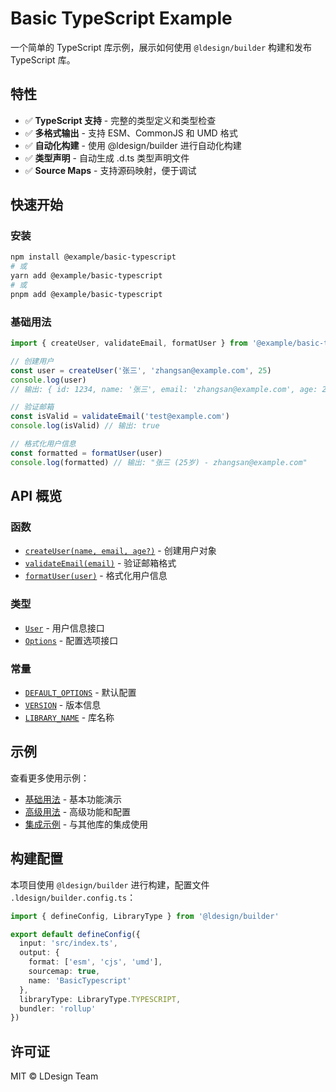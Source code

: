 # Basic TypeScript Example

一个简单的 TypeScript 库示例，展示如何使用 `@ldesign/builder` 构建和发布 TypeScript 库。

## 特性

- ✅ **TypeScript 支持** - 完整的类型定义和类型检查
- ✅ **多格式输出** - 支持 ESM、CommonJS 和 UMD 格式
- ✅ **自动化构建** - 使用 @ldesign/builder 进行自动化构建
- ✅ **类型声明** - 自动生成 .d.ts 类型声明文件
- ✅ **Source Maps** - 支持源码映射，便于调试

## 快速开始

### 安装

```bash
npm install @example/basic-typescript
# 或
yarn add @example/basic-typescript
# 或
pnpm add @example/basic-typescript
```

### 基础用法

```typescript
import { createUser, validateEmail, formatUser } from '@example/basic-typescript'

// 创建用户
const user = createUser('张三', 'zhangsan@example.com', 25)
console.log(user)
// 输出: { id: 1234, name: '张三', email: 'zhangsan@example.com', age: 25 }

// 验证邮箱
const isValid = validateEmail('test@example.com')
console.log(isValid) // 输出: true

// 格式化用户信息
const formatted = formatUser(user)
console.log(formatted) // 输出: "张三 (25岁) - zhangsan@example.com"
```

## API 概览

### 函数

- [`createUser(name, email, age?)`](/api/create-user) - 创建用户对象
- [`validateEmail(email)`](/api/validate-email) - 验证邮箱格式
- [`formatUser(user)`](/api/format-user) - 格式化用户信息

### 类型

- [`User`](/api#user) - 用户信息接口
- [`Options`](/api#options) - 配置选项接口

### 常量

- [`DEFAULT_OPTIONS`](/api#default-options) - 默认配置
- [`VERSION`](/api#version) - 版本信息
- [`LIBRARY_NAME`](/api#library-name) - 库名称

## 示例

查看更多使用示例：

- [基础用法](/examples) - 基本功能演示
- [高级用法](/examples/advanced) - 高级功能和配置
- [集成示例](/examples/integration) - 与其他库的集成使用

## 构建配置

本项目使用 `@ldesign/builder` 进行构建，配置文件 `.ldesign/builder.config.ts`：

```typescript
import { defineConfig, LibraryType } from '@ldesign/builder'

export default defineConfig({
  input: 'src/index.ts',
  output: {
    format: ['esm', 'cjs', 'umd'],
    sourcemap: true,
    name: 'BasicTypescript'
  },
  libraryType: LibraryType.TYPESCRIPT,
  bundler: 'rollup'
})
```

## 许可证

MIT © LDesign Team
